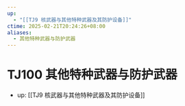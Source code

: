 ```yaml
---
up:
  - "[[TJ9 核武器与其他特种武器及其防护设备]]"
ctime: 2025-02-21T20:24:26+08:00
aliases:
  - 其他特种武器与防护武器
---
```


# TJ100 其他特种武器与防护武器

- up: [[TJ9 核武器与其他特种武器及其防护设备]]
